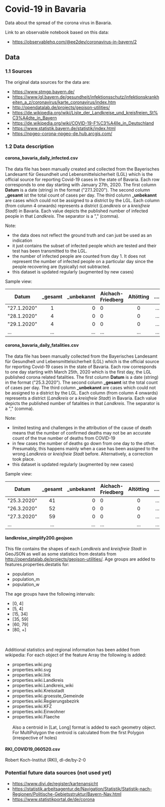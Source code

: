 # Covid-19 in Bavaria
Data about the spread of the corona virus in Bavaria.

Link to an observable notebook based on this data:
- https://observablehq.com/@ee2dev/coronavirus-in-bayern/2

## Data

### 1.1 Sources
The original data sources for the data are:

- https://www.stmgp.bayern.de/
- https://www.lgl.bayern.de/gesundheit/infektionsschutz/infektionskrankheiten_a_z/coronavirus/karte_coronavirus/index.htm
- http://opendatalab.de/projects/geojson-utilities/
- https://de.wikipedia.org/wiki/Liste_der_Landkreise_und_kreisfreien_St%C3%A4dte_in_Bayern
- https://de.wikipedia.org/wiki/COVID-19-F%C3%A4lle_in_Deutschland
- https://www.statistik.bayern.de/statistik/index.html
- https://npgeo-corona-npgeo-de.hub.arcgis.com/

### 1.2 Data description

#### corona_bavaria_daily_infected.csv
The data file has been manually created and collected from the Bayerisches Landesamt für Gesundheit und Lebensmittelsicherheit (LGL) which is the official source for reporting Covid-19 cases in the state of Bavaria. Each row corresponds to one day starting with January 27th, 2020. The first column **Datum** is a date (string) in the format ("27.1.2020"). The second column **_gesamt** ist the total count of cases per day. The third column **_unbekannt** are cases which could not be assigned to a district by the LGL. Each column (from column 4 onwards) represents a district (*Landkreis* or a *kreisfreie Stadt*) in Bavaria. Each value depicts the published number of infected people in that *Landkreis*. The separator is a "," (comma).

Note:
- the data does not reflect the ground truth and can just be used as an indication
- it just contains the subset of infected people which are tested and their test has been transmitted to the LGL.
- the number of infected people are counted from day 1. It does not represent the number of infected people on a particular day since the people recovering are (typically) not subtracted.
- this dataset is updated regularly (augmented by new cases)

Sample view:

| Datum        | _gesamt          | _unbekannt  | Aichach-Friedberg	| Altötting  | ....|
| ------------- |:-------------:| -----:| ------------- |:-------------:| -----:|
| "27.1.2020"     | 1 | 0 |0 | 0 |... | 
| "28.1.2020"     | 4 | 0 |0 | 0 |... | 
| "29.1.2020"     | 4 | 0 |0 | 0 |... | 
| ...     | ... |... |... |... |... | 

#### corona_bavaria_daily_fatalities.csv
The data file has been manually collected from the Bayerisches Landesamt für Gesundheit und Lebensmittelsicherheit (LGL) which is the official source for reporting Covid-19 cases in the state of Bavaria. Each row corresponds to one day starting with March 25th, 2020 which is the first day, the LGL published corona related fatalities. The first column **Datum** is a date (string) in the format ("25.3.2020"). The second column **_gesamt** ist the total count of cases per day. The third column **_unbekannt** are cases which could not be assigned to a district by the LGL. Each column (from column 4 onwards) represents a district (*Landkreis* or a *kreisfreie Stadt*) in Bavaria. Each value depicts the published number of fatalities in that *Landkreis*. The separator is a "," (comma).

Note:
- limited testing and challenges in the attribution of the cause of death means that the number of confirmed deaths may not be an accurate count of the true number of deaths from COVID-19
- in few cases the number of deaths go down from one day to the other. Presumably, this happens mainly when a case has been assigned to the wrong *Landkreis* or *kreisfreie Stadt* before. Alternatively, a correction took place.
- this dataset is updated regularly (augmented by new cases)

Sample view:

| Datum        | _gesamt          | _unbekannt  | Aichach-Friedberg	| Altötting  | ....|
| ------------- |:-------------:| -----:| ------------- |:-------------:| -----:|
| "25.3.2020"     | 41 | 0 |0 | 0 |...| 
| "26.3.2020"     | 52 | 0 |0 | 0 |...| 
| "27.3.2020"     | 59 | 0 |0 | 0 |...| 
| ...     | ... |... |... |... |... | 

#### landkreise_simplify200.geojson
This file contains the shapes of each *Landkreis* and *kreisfreie Stadt* in GeoJSON as well as some statistics from destatis from http://opendatalab.de/projects/geojson-utilities/. 
Age groups are added to features.properties.destatis for:

- population
- population_m
- population_w

The age groups have the following intervals:

- [0, 4]
- [5, 4]
- [15, 34]
- [35, 59]
- [60, 79]
- [80, +]

<br><br>
Additional statistics and regional information has been added from wikipedia: For each object of the feature Array the following is added:

- properties.wiki.png
- properties.wiki.svg
- properties.wiki.link
- properties.wiki.Landkreis
- properties.wiki.Landkreis_wiki
- properties.wiki.Kreisstadt
- properties.wiki.groesste_Gemeinde
- properties.wiki.Regierungsbezirk
- properties.wiki.KFZ 
- properties.wiki.Einwohner
- properties.wiki.Flaeche
<br><br>
Also a centroid in [Lat, Long] format is added to each geometry object. For MultiPolygon the centroid is calculated from the first Polygon (irrespective of holes)

#### RKI_COVID19_060520.csv


Robert Koch-Institut (RKI), dl-de/by-2-0

### Potential future data sources (not used yet)

- https://www.divi.de/register/kartenansicht
- https://statistik.arbeitsagentur.de/Navigation/Statistik/Statistik-nach-Regionen/Politische-Gebietsstruktur/Bayern-Nav.html
- https://www.statistikportal.de/de/corona

